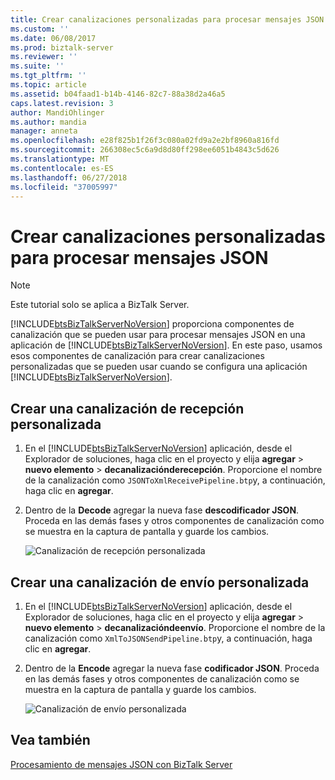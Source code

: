 ```yaml
---
title: Crear canalizaciones personalizadas para procesar mensajes JSON | Microsoft Docs
ms.custom: ''
ms.date: 06/08/2017
ms.prod: biztalk-server
ms.reviewer: ''
ms.suite: ''
ms.tgt_pltfrm: ''
ms.topic: article
ms.assetid: b04faad1-b14b-4146-82c7-88a38d2a46a5
caps.latest.revision: 3
author: MandiOhlinger
ms.author: mandia
manager: anneta
ms.openlocfilehash: e28f825b1f26f3c080a02fd9a2e2bf8960a816fd
ms.sourcegitcommit: 266308ec5c6a9d8d80ff298ee6051b4843c5d626
ms.translationtype: MT
ms.contentlocale: es-ES
ms.lasthandoff: 06/27/2018
ms.locfileid: "37005997"
---
```

# <a name="create-custom-pipelines-to-process-json-messages"></a>Crear canalizaciones personalizadas para procesar mensajes JSON
> [!NOTE]
>  Este tutorial solo se aplica a BizTalk Server.  
  
 [!INCLUDE[btsBizTalkServerNoVersion](../includes/btsbiztalkservernoversion-md.md)] proporciona componentes de canalización que se pueden usar para procesar mensajes JSON en una aplicación de [!INCLUDE[btsBizTalkServerNoVersion](../includes/btsbiztalkservernoversion-md.md)]. En este paso, usamos esos componentes de canalización para crear canalizaciones personalizadas que se pueden usar cuando se configura una aplicación [!INCLUDE[btsBizTalkServerNoVersion](../includes/btsbiztalkservernoversion-md.md)].  
  
## <a name="create-a-custom-receive-pipeline"></a>Crear una canalización de recepción personalizada  
  
1. En el [!INCLUDE[btsBizTalkServerNoVersion](../includes/btsbiztalkservernoversion-md.md)] aplicación, desde el Explorador de soluciones, haga clic en el proyecto y elija **agregar** > **nuevo elemento** > **decanalizaciónderecepción**. Proporcione el nombre de la canalización como `JSONToXmlReceivePipeline.btp`y, a continuación, haga clic en **agregar**.  
  
2. Dentro de la **Decode** agregar la nueva fase **descodificador JSON**. Proceda en las demás fases y otros componentes de canalización como se muestra en la captura de pantalla y guarde los cambios.  
  
    ![Canalización de recepción personalizada](../core/media/btsjson-receivepipeline.png "BTSJSON_ReceivePipeline")  
  
## <a name="create-a-custom-send-pipeline"></a>Crear una canalización de envío personalizada  
  
1. En el [!INCLUDE[btsBizTalkServerNoVersion](../includes/btsbiztalkservernoversion-md.md)] aplicación, desde el Explorador de soluciones, haga clic en el proyecto y elija **agregar** > **nuevo elemento** > **decanalizacióndeenvío**. Proporcione el nombre de la canalización como `XmlToJSONSendPipeline.btp`y, a continuación, haga clic en **agregar**.  
  
2. Dentro de la **Encode** agregar la nueva fase **codificador JSON**. Proceda en las demás fases y otros componentes de canalización como se muestra en la captura de pantalla y guarde los cambios.  
  
    ![Canalización de envío personalizada](../core/media/btsjson-sendpipeline.png "BTSJSON_SendPipeline")  
  
## <a name="see-also"></a>Vea también  
 [Procesamiento de mensajes JSON con BizTalk Server](../core/processing-json-messages-using-biztalk-server.md)